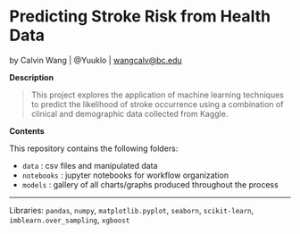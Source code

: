# Predicting Stroke Risk from Health Data
by Calvin Wang | @Yuuklo | wangcalv@bc.edu

**Description**
> This project explores the application of machine learning techniques to predict the likelihood of stroke occurrence using a combination of clinical and demographic data collected from Kaggle.

**Contents**

This repository contains the following folders:

- `data` : csv files and manipulated data
- `notebooks` : jupyter notebooks for workflow organization
- `models` : gallery of all charts/graphs produced throughout the process
---
Libraries: `pandas`, `numpy`, `matplotlib.pyplot`, `seaborn`, `scikit-learn`, `imblearn.over_sampling`, `xgboost`
